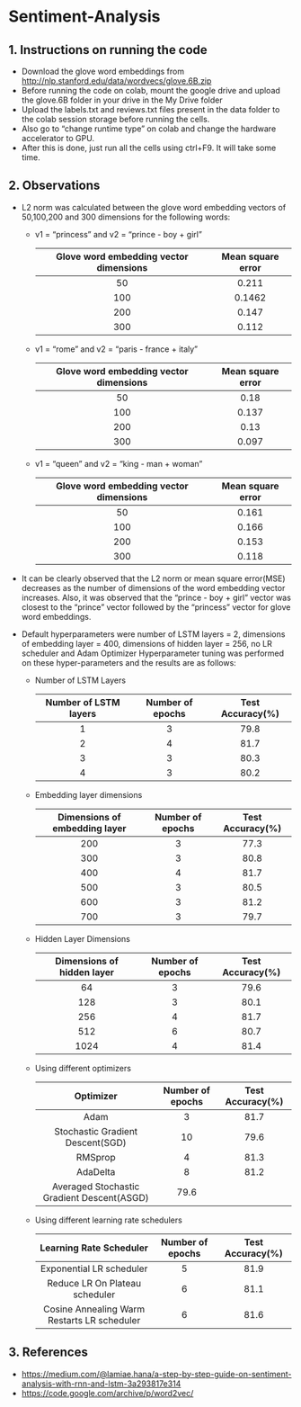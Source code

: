 # Sentiment-Analysis

## 1. Instructions on running the code

* Download the glove word embeddings from http://nlp.stanford.edu/data/wordvecs/glove.6B.zip 
* Before running the code on colab, mount the google drive and upload the glove.6B folder in your drive in the My Drive folder 
* Upload the labels.txt and reviews.txt files present in the data folder to the colab session storage before running the cells. 
* Also go to “change runtime type” on colab and change the hardware accelerator to GPU. 
* After this is done, just run all the cells using ctrl+F9. It will take some time.

## 2. Observations

* L2 norm was calculated between the glove word embedding vectors of 50,100,200 and 300 dimensions for the following words:
  * v1 = “princess” and v2 = “prince - boy + girl”
  
  
    Glove word embedding vector dimensions | Mean square error
    :------------------------------------: | :---------------:
    50 | 0.211
    100 | 0.1462
    200 | 0.147
    300 | 0.112

  * v1 = “rome” and v2 = “paris - france + italy”
  
  
    Glove word embedding vector dimensions | Mean square error
    :------------------------------------: | :---------------:
    50 | 0.18
    100 | 0.137
    200 | 0.13
    300 | 0.097
  * v1 = “queen” and v2 = “king - man + woman”
  
  
    Glove word embedding vector dimensions | Mean square error
    :------------------------------------: | :---------------:
    50 | 0.161
    100 | 0.166
    200 | 0.153
    300 | 0.118
  
* It can be clearly observed that the L2 norm or mean square error(MSE) decreases as the number of dimensions of the word embedding vector increases. Also, it was observed that the “prince - boy + girl” vector was closest to the “prince” vector followed by the “princess” vector for glove word embeddings.

* Default hyperparameters were number of LSTM layers = 2, dimensions of embedding layer = 400, dimensions of hidden layer = 256, no LR scheduler and Adam Optimizer Hyperparameter tuning was performed on these hyper-parameters and the results are as follows:

  * Number of LSTM Layers
  
  
    Number of LSTM layers | Number of epochs | Test Accuracy(%)
    :-------------------: | :--------------: | :--------------:
    1 | 3 | 79.8
    2 | 4 | 81.7
    3 | 3 | 80.3
    4 | 3 | 80.2
    
  * Embedding layer dimensions
  
  
    Dimensions of embedding layer | Number of epochs | Test Accuracy(%)
    :---------------------------: | :--------------: | :--------------:
    200 | 3 | 77.3
    300 | 3 | 80.8
    400 | 4 | 81.7
    500 | 3 | 80.5
    600 | 3 | 81.2
    700 | 3 | 79.7
    
  * Hidden Layer Dimensions
  
  
    Dimensions of hidden layer | Number of epochs | Test Accuracy(%)
    :------------------------: | :--------------: | :--------------:
    64 | 3 | 79.6
    128 | 3 | 80.1
    256 | 4 | 81.7
    512 | 6 | 80.7
    1024 | 4 | 81.4
    
  * Using different optimizers
  
  
    Optimizer | Number of epochs | Test Accuracy(%)
    :-------: | :--------------: | :--------------:
    Adam | 3 | 81.7
    Stochastic Gradient Descent(SGD) | 10 | 79.6
    RMSprop | 4 | 81.3
    AdaDelta | 8 | 81.2
    Averaged Stochastic Gradient Descent(ASGD) | 79.6
    
  * Using different learning rate schedulers
  
  
    Learning Rate Scheduler | Number of epochs | Test Accuracy(%)
    :---------------------: | :--------------: | :--------------:
    Exponential LR scheduler | 5 | 81.9
    Reduce LR On Plateau scheduler | 6 | 81.1
    Cosine Annealing Warm Restarts LR scheduler | 6 | 81.6
   
## 3. References

* https://medium.com/@lamiae.hana/a-step-by-step-guide-on-sentiment-analysis-with-rnn-and-lstm-3a293817e314
* https://code.google.com/archive/p/word2vec/
